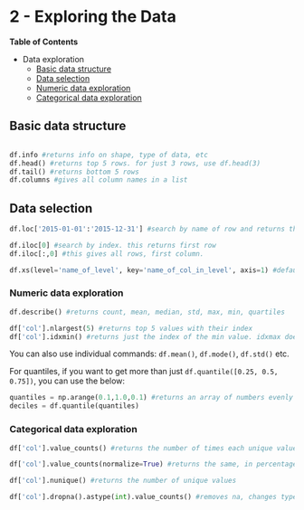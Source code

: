 
# 2 - Exploring the Data

__Table of Contents__
 * Data exploration
    - [Basic data structure](#structure)
    - [Data selection](#selection)
    - [Numeric data exploration](#numeric)
    - [Categorical data exploration](#categorical)

<a id="structure"></a> 
## Basic data structure

```python

df.info #returns info on shape, type of data, etc
df.head() #returns top 5 rows. for just 3 rows, use df.head(3)
df.tail() #returns bottom 5 rows
df.columns #gives all column names in a list

```
<a id="selection"></a> 
## Data selection

```python
df.loc['2015-01-01':'2015-12-31'] #search by name of row and returns the corresponding rows. this example searches by datetime

df.iloc[0] #search by index. this returns first row
df.iloc[:,0] #this gives all rows, first column.

df.xs(level='name_of_level', key='name_of_col_in_level', axis=1) #default gets row in a multilevel dataframe. adding axis=1 takes column instead.

```

<a id="numeric"></a> 
### Numeric data exploration

```python
df.describe() #returns count, mean, median, std, max, min, quartiles

df['col'].nlargest(5) #returns top 5 values with their index
df['col'].idxmin() #returns just the index of the min value. idxmax does same for max

```
You can also use individual commands: `df.mean()`, `df.mode()`, `df.std()` etc.

For quantiles, if you want to get more than just `df.quantile([0.25, 0.5, 0.75])`, you can use the below:

```python
quantiles = np.arange(0.1,1.0,0.1) #returns an array of numbers evenly spaced at a distance of 0.1, from 0.1 to 1.0
deciles = df.quantile(quantiles)

```

<a id="categorical"></a> 
### Categorical data exploration

```python
df['col'].value_counts() #returns the number of times each unique value occurs. for just top 5, use df['col'].value_counts().head()

df['col'].value_counts(normalize=True) #returns the same, in percentage

df['col'].nunique() #returns the number of unique values

df['col'].dropna().astype(int).value_counts() #removes na, changes type from float to integers, and returns the counts.

```

